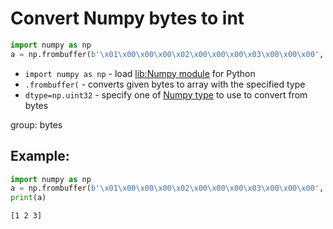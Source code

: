 # Convert Numpy bytes to int

```python
import numpy as np
a = np.frombuffer(b'\x01\x00\x00\x00\x02\x00\x00\x00\x03\x00\x00\x00', dtype=np.uint32)
```

- `import numpy as np` - load [lib:Numpy module](/python-numpy/how-to-install-python-numpy-lib) for Python
- `.frombuffer(` - converts given bytes to array with the specified type
- `dtype=np.uint32` - specify one of [Numpy type](https://numpy.org/doc/stable/user/basics.types.html#array-types-and-conversions-between-types) to use to convert from bytes

group: bytes

## Example: 
```python
import numpy as np
a = np.frombuffer(b'\x01\x00\x00\x00\x02\x00\x00\x00\x03\x00\x00\x00', dtype=np.uint32)
print(a)
```
```
[1 2 3]

```


